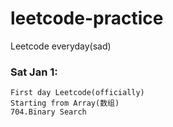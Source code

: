 # leetcode-practice
Leetcode everyday(sad)

### Sat Jan 1:
    First day Leetcode(officially) 
    Starting from Array(数组) 
    704.Binary Search
    

